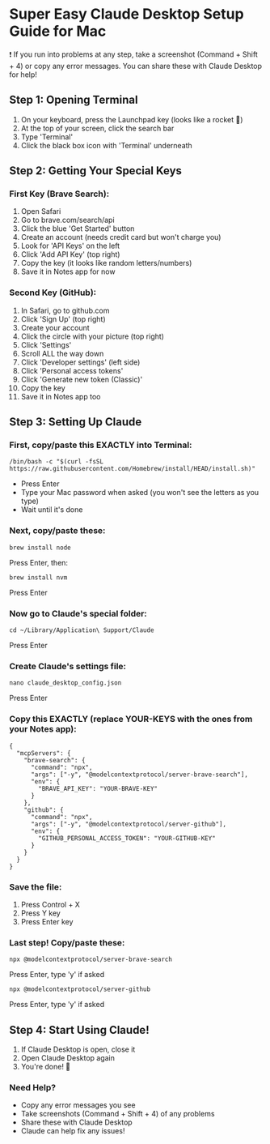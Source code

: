 # Super Easy Claude Desktop Setup Guide for Mac

❗ If you run into problems at any step, take a screenshot (Command + Shift + 4) or copy any error messages. You can share these with Claude Desktop for help!

## Step 1: Opening Terminal
1. On your keyboard, press the Launchpad key (looks like a rocket 🚀)
2. At the top of your screen, click the search bar
3. Type 'Terminal'
4. Click the black box icon with 'Terminal' underneath

## Step 2: Getting Your Special Keys

### First Key (Brave Search):
1. Open Safari
2. Go to brave.com/search/api
3. Click the blue 'Get Started' button
4. Create an account (needs credit card but won't charge you)
5. Look for 'API Keys' on the left
6. Click 'Add API Key' (top right)
7. Copy the key (it looks like random letters/numbers)
8. Save it in Notes app for now

### Second Key (GitHub):
1. In Safari, go to github.com
2. Click 'Sign Up' (top right)
3. Create your account
4. Click the circle with your picture (top right)
5. Click 'Settings'
6. Scroll ALL the way down
7. Click 'Developer settings' (left side)
8. Click 'Personal access tokens'
9. Click 'Generate new token (Classic)'
10. Copy the key
11. Save it in Notes app too

## Step 3: Setting Up Claude

### First, copy/paste this EXACTLY into Terminal:
```
/bin/bash -c "$(curl -fsSL https://raw.githubusercontent.com/Homebrew/install/HEAD/install.sh)"
```
- Press Enter
- Type your Mac password when asked (you won't see the letters as you type)
- Wait until it's done

### Next, copy/paste these:
```
brew install node
```
Press Enter, then:
```
brew install nvm
```
Press Enter

### Now go to Claude's special folder:
```
cd ~/Library/Application\ Support/Claude
```
Press Enter

### Create Claude's settings file:
```
nano claude_desktop_config.json
```
Press Enter

### Copy this EXACTLY (replace YOUR-KEYS with the ones from your Notes app):
```
{
  "mcpServers": {
    "brave-search": {
      "command": "npx",
      "args": ["-y", "@modelcontextprotocol/server-brave-search"],
      "env": {
        "BRAVE_API_KEY": "YOUR-BRAVE-KEY"
      }
    },
    "github": {
      "command": "npx",
      "args": ["-y", "@modelcontextprotocol/server-github"],
      "env": {
        "GITHUB_PERSONAL_ACCESS_TOKEN": "YOUR-GITHUB-KEY"
      }
    }
  }
}
```

### Save the file:
1. Press Control + X
2. Press Y key
3. Press Enter key

### Last step! Copy/paste these:
```
npx @modelcontextprotocol/server-brave-search
```
Press Enter, type 'y' if asked
```
npx @modelcontextprotocol/server-github
```
Press Enter, type 'y' if asked

## Step 4: Start Using Claude!
1. If Claude Desktop is open, close it
2. Open Claude Desktop again
3. You're done! 🎉

### Need Help?
- Copy any error messages you see
- Take screenshots (Command + Shift + 4) of any problems
- Share these with Claude Desktop
- Claude can help fix any issues!

